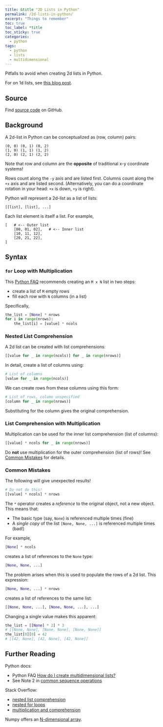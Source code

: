 ```yaml
---
title: &title "2D Lists in Python"
permalink: /2d-lists-in-python/
excerpt: "Things to remember"
toc: true
toc_label: *title
toc_sticky: true
categories:
  - python
tags:
  - python
  - lists
  - multidimensional
---
```


Pitfalls to avoid when creating 2d lists in Python.

For on 1d lists, see [this blog post](/lists-in-python/).


## Source

Find [source code](https://github.com/KevinWMatthews/python-lists-2d) on GitHub.


## Background

A 2d-list in Python can be conceptualized as (row, column) pairs:

```
(0, 0) (0, 1) (0, 2)
(1, 0) (1, 1) (1, 2)
(2, 0) (2, 1) (2, 2)
```

Note that row and column are the **opposite** of traditional x-y coordinate systems!

Rows count along the `-y` axis and are listed first.
Columns count along the `+x` axis and are listed second.
(Alternatively, you can do a coordinate rotation in your head:
`+x` is down, `+y` is right).

Python will represent a 2d-list as a list of lists:

```
[[list], [list], ...]
```

Each list element is itself a list. For example,

```
[   # <-- Outer list
    [00, 01, 02],   # <-- Inner list
    [10, 11, 12],
    [20, 21, 22],
]
```


## Syntax


### `for` Loop with Multiplication

This [Python FAQ](https://docs.python.org/3/faq/programming.html#faq-multidimensional-list)
recommends creating an `M x N` list in two steps:

  * create a list of `M` empty rows
  * fill each row with `N` columns (in a list)

Specifically,

```py
the_list = [None] * nrows
for i in range(nrows):
    the_list[i] = [value] * ncols
```


### Nested List Comprehension

A 2d list can be created with list comprehensions:

```py
[[value for _ in range(ncols)] for _ in range(nrows)]
```

In detail, create a list of columns using:

```py
# List of columns
[value for _ in range(ncols)]
```

We can create rows from these columns using this form:

```py
# List of rows, column unspecified
[column for _ in range(nrows)]
```

Substituting for the column gives the original comprehension.


### List Comprehension with Multiplication

Multiplication can be used for the inner list comprehension (list of columns):

```py
[[value] * ncols for _ in range(nrows)]
```

Do **not** use multiplication for the outer comprehension (list of rows)!
See [Common Mistakes](#common-mistakes) for details.


### Common Mistakes

The following will give unexpected results!

```py
# Do not do this!
[[value] * ncols] * nrows
```

The `*` operator creates a _reference_ to the original object, not a new object.
This means that:

  * The basic type (say, `None`) is referenced multiple times (fine)
  * A *single copy* of the list `[None, None, ...]` is referenced multiple times (bad!)

For example,

```py
[None] * ncols
```

creates a list of references to the `None` type:

```py
[None, None, ...]
```

The problem arises when this is used to populate the rows of a 2d list.
This expression:

```py
[None, None, ...] * nrows
```

creates a list of references to the same list:

```py
[[None, None, ...], [None, None, ...], ...]
```

Changing a single value makes this apparent:

```py
the_list = [[None] * 2] * 3
# [[None, None], [None, None], [None, None]]
the_list[0][0] = 42
# [[42, None], [42, None], [42, None]]
```


## Further Reading

Python docs:

  * Python FAQ [How do I create multidimensional lists?](https://docs.python.org/3/faq/programming.html#faq-multidimensional-list)
  * See Note 2 in [common sequence operations](https://docs.python.org/3/library/stdtypes.html#common-sequence-operations)

Stack Overflow:

  * [nested list comprehension](https://stackoverflow.com/questions/6667201/how-to-define-a-two-dimensional-array-in-python/6667288#6667288)
  * [nested for loops](https://stackoverflow.com/questions/6667201/how-to-define-a-two-dimensional-array-in-python/51217597#51217597)
  * [multiplication and comprehension](https://stackoverflow.com/questions/6667201/how-to-define-a-two-dimensional-array-in-python/31821855#31821855)

Numpy offers an [N-dimensional array](https://numpy.org/devdocs/reference/arrays.ndarray.html).
